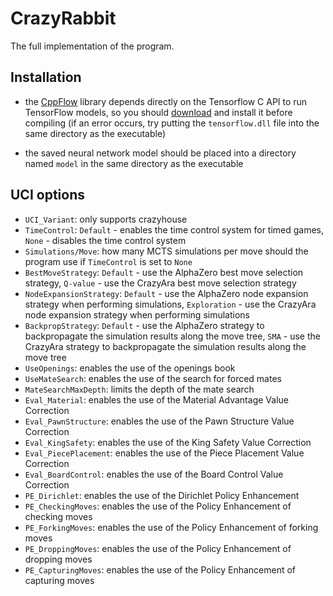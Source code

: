 # CrazyRabbit

The full implementation of the program.

## Installation

- the [CppFlow](https://github.com/serizba/cppflow) library depends directly on the Tensorflow C API to run TensorFlow models, so you should [download](https://www.tensorflow.org/install/lang_c) and install it before compiling (if an error occurs, try putting the `tensorflow.dll` file into the same directory as the executable)

- the saved neural network model should be placed into a directory named `model` in the same directory as the executable

## UCI options

- `UCI_Variant`: only supports crazyhouse
- `TimeControl`: `Default` - enables the time control system for timed games, `None` - disables the time control system
- `Simulations/Move`: how many MCTS simulations per move should the program use if `TimeControl` is set to `None`
- `BestMoveStrategy`: `Default` - use the AlphaZero best move selection strategy, `Q-value` - use the CrazyAra best move selection strategy
- `NodeExpansionStrategy`: `Default` - use the AlphaZero node expansion strategy when performing simulations, `Exploration` - use the CrazyAra node expansion strategy when performing simulations
- `BackpropStrategy`: `Default` - use the AlphaZero strategy to backpropagate the simulation results along the move tree, `SMA` - use the CrazyAra strategy to backpropagate the simulation results along the move tree
- `UseOpenings`: enables the use of the openings book
- `UseMateSearch`: enables the use of the search for forced mates
- `MateSearchMaxDepth`: limits the depth of the mate search
- `Eval_Material`: enables the use of the Material Advantage Value Correction  
- `Eval_PawnStructure`: enables the use of the Pawn Structure Value Correction
- `Eval_KingSafety`: enables the use of the King Safety Value Correction
- `Eval_PiecePlacement`: enables the use of the Piece Placement Value Correction
- `Eval_BoardControl`: enables the use of the Board Control Value Correction
- `PE_Dirichlet`: enables the use of the Dirichlet Policy Enhancement
- `PE_CheckingMoves`: enables the use of the Policy Enhancement of checking moves
- `PE_ForkingMoves`: enables the use of the Policy Enhancement of forking moves
- `PE_DroppingMoves`: enables the use of the Policy Enhancement of dropping moves
- `PE_CapturingMoves`: enables the use of the Policy Enhancement of capturing moves
